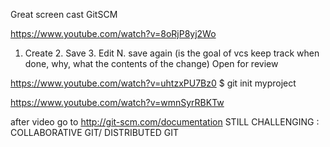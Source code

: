 Great screen cast GitSCM

<https://www.youtube.com/watch?v=8oRjP8yj2Wo>
1. Create 2. Save 3. Edit N. save again (is the goal of vcs keep track when done, why, what the contents of the change) Open for review 


<https://www.youtube.com/watch?v=uhtzxPU7Bz0>
$ git init myproject



<https://www.youtube.com/watch?v=wmnSyrRBKTw>


after video go to http://git-scm.com/documentation
STILL CHALLENGING : COLLABORATIVE GIT/ DISTRIBUTED GIT
